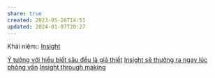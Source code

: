 ```yaml
---
share: true
created: 2023-05-26T14:51
updated: 2024-01-07T20:27
---
```

Khái niệm:: [Insight](../../../%CE%9E%20Kh%C3%A1i%20ni%E1%BB%87m/Nh%E1%BA%ADn%20th%E1%BB%A9c/Insight.md)

[Ý tưởng với hiểu biết sâu đều là giả thiết](./%C3%9D%20t%C6%B0%E1%BB%9Fng%20v%E1%BB%9Bi%20hi%E1%BB%83u%20bi%E1%BA%BFt%20s%C3%A2u%20%C4%91%E1%BB%81u%20l%C3%A0%20gi%E1%BA%A3%20thi%E1%BA%BFt.md)
[Insight sẽ thường ra ngay lúc phỏng vấn](./Ng%C6%B0%E1%BB%9Di%20d%C3%B9ng/Ph%E1%BB%8Fng%20v%E1%BA%A5n/Insight%20s%E1%BA%BD%20th%C6%B0%E1%BB%9Dng%20ra%20ngay%20l%C3%BAc%20ph%E1%BB%8Fng%20v%E1%BA%A5n.md) [Insight through making](../../C%C3%B4ng%20vi%E1%BB%87c/Insight%20through%20making.md)